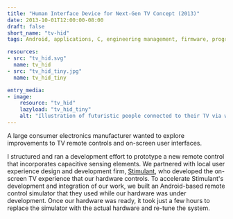 ```yaml
---
title: "Human Interface Device for Next-Gen TV Concept (2013)"
date: 2013-10-01T12:00:00-08:00
draft: false
short_name: "tv-hid"
tags: Android, applications, C, engineering management, firmware, program management, sensors, USB

resources:
- src: "tv_hid.svg"
  name: tv_hid
- src: "tv_hid_tiny.jpg"
  name: tv_hid_tiny

entry_media:
- image:
    resource: "tv_hid"
    lazyload: "tv_hid_tiny"
    alt: "Illustration of futuristic people connected to their TV via wired helmets and watching advertisements"
---
```

A large consumer electronics manufacturer wanted to explore improvements to TV remote controls and
on-screen user interfaces.

I structured and ran a development effort to prototype a new remote control that incorporates capacitive sensing elements. We partnered with local user experience design and development firm, [Stimulant](https://stimulant.com), who developed the on-screen TV experience that our hardware controls. To accelerate Stimulant's development and integration of our work, we built an Android-based remote control simulator that they used while our hardware was under development. Once our hardware was ready, it took just a few hours to replace the simulator with the actual hardware and re-tune the system.
